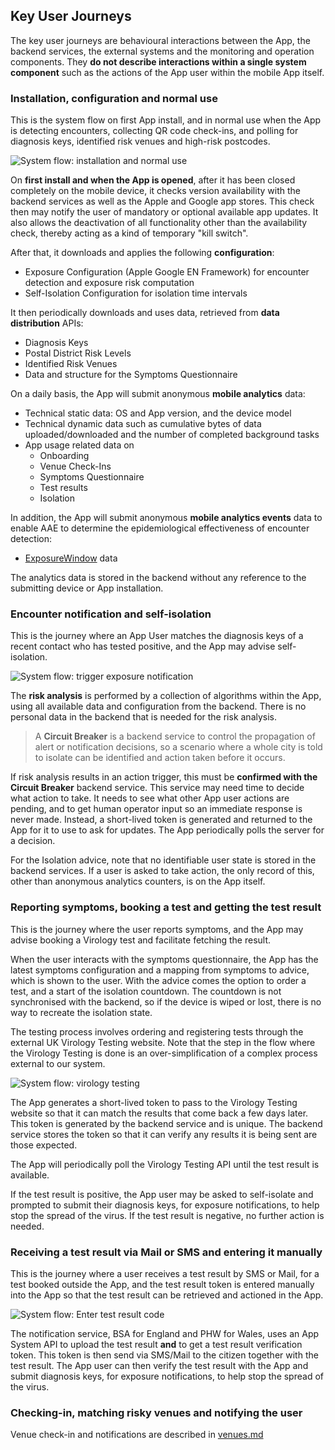 ## Key User Journeys

The key user journeys are behavioural interactions between the App, the backend services, the external systems and the monitoring and operation components. They **do not describe interactions within a single system component** such as the actions of the App user within the mobile App itself.

### Installation, configuration and normal use

This is the system flow on first App install, and in normal use when the App is detecting encounters, collecting QR code check-ins, and polling for diagnosis keys, identified risk venues and high-risk postcodes.

![System flow: installation and normal use](diagrams/img/system-flow_install-and-normal-2021-02-03.png "Figure: Installation and normal use")

On **first install and when the App is opened**, after it has been closed completely on the mobile device, it checks version availability with the backend services as well as the Apple and Google app stores. This check then may notify the user of mandatory or optional available app updates. It also allows the deactivation of all functionality other than the availability check, thereby acting as a kind of temporary "kill switch".

After that, it downloads and applies the following **configuration**:

* Exposure Configuration (Apple Google EN Framework) for encounter detection and exposure risk computation
* Self-Isolation Configuration for isolation time intervals

It then periodically downloads and uses data, retrieved from  **data distribution** APIs:

* Diagnosis Keys
* Postal District Risk Levels
* Identified Risk Venues
* Data and structure for the Symptoms Questionnaire

On a daily basis, the App will submit anonymous **mobile analytics** data:

* Technical static data: OS and App version, and the device model
* Technical dynamic data such as cumulative bytes of data uploaded/downloaded and the number of completed background tasks
* App usage related data on
    * Onboarding
    * Venue Check-Ins
    * Symptoms Questionnaire
    * Test results
    * Isolation

In addition, the App will submit anonymous **mobile analytics events** data to enable AAE to determine the epidemiological effectiveness of encounter detection:
* [ExposureWindow](https://developers.google.com/android/exposure-notifications/exposure-notifications-api#exposurewindow) data

The analytics data is stored in the backend without any reference to the submitting device or App installation.

### Encounter notification and self-isolation

This is the journey where an App User matches the diagnosis keys of a recent contact who has tested positive, and the App may advise self-isolation.

![System flow: trigger exposure notification](diagrams/img/system-flow_trigger-exposure-notification-2020-09-14.png "Figure: Matching diagnosis keys trigger exposure notification")

The **risk analysis** is performed by a collection of algorithms within the App, using all available data and configuration from the backend. There is no personal data in the backend that is needed for the risk analysis.

> A **Circuit Breaker** is a backend service to control the propagation of alert or notification decisions, so a scenario where a whole city is told to isolate can be identified and action taken before it occurs.

If risk analysis results in an action trigger, this must be **confirmed with the Circuit Breaker** backend service. This service may need time to decide what action to take.  It needs to see what other App user actions are pending, and to get human operator input so an immediate response is never made. Instead, a short-lived token is generated and returned to the App for it to use to ask for updates. The App periodically polls the server for a decision.

For the Isolation advice, note that no identifiable user state is stored in the backend services. If a user is asked to take action, the only record of this, other than anonymous analytics counters, is on the App itself.

### Reporting symptoms, booking a test and getting the test result

This is the journey where the user reports symptoms, and the App may advise booking a Virology test and facilitate fetching the result.

When the user interacts with the symptoms questionnaire, the App has the latest symptoms configuration and a mapping from symptoms to advice, which is shown to the user. With the advice comes the option to order a test, and a start of the isolation countdown. The countdown is not synchronised with the backend, so if the device is wiped or lost, there is no way to recreate the isolation state.

The testing process involves ordering and registering tests through the external UK Virology Testing website. Note that the step in the flow where the Virology Testing is done is an over-simplification of a complex process external to our system.

![System flow: virology testing](diagrams/img/system-flow-virology-testing-2021-05-25.png "Figure: Request virology testing and get result using a temporary token")

The App generates a short-lived token to pass to the Virology Testing website so that it can match the results that come back a few days later. This token is generated by the backend service and is unique. The backend service stores the token so that it can verify any results it is being sent are those expected.

The App will periodically poll the Virology Testing API until the test result is available. 

If the test result is positive, the App user may be asked to self-isolate and prompted to submit their diagnosis keys, for exposure notifications, to help stop the spread of the virus.
If the test result is negative, no further action is needed.

### Receiving a test result via Mail or SMS and entering it manually

This is the journey where a user receives a test result by SMS or Mail, for a test booked outside the App, and the test result token is entered manually into the App so that the test result can be retrieved and actioned in the App.

![System flow: Enter test result code](diagrams/img/system-flow-enter-test-result-code-2021-05-25.png "Figure:  Enter test result code")

The notification service, BSA for England and PHW for Wales, uses an App System API to upload the test result **and** to get a test result verification token. This token is then send via SMS/Mail to the citizen together with the test result.  The App user can then verify the test result with the App and submit diagnosis keys, for exposure notifications, to help stop the spread of the virus.

### Checking-in, matching risky venues and notifying the user

Venue check-in and notifications are described in [venues.md](venues.md)

